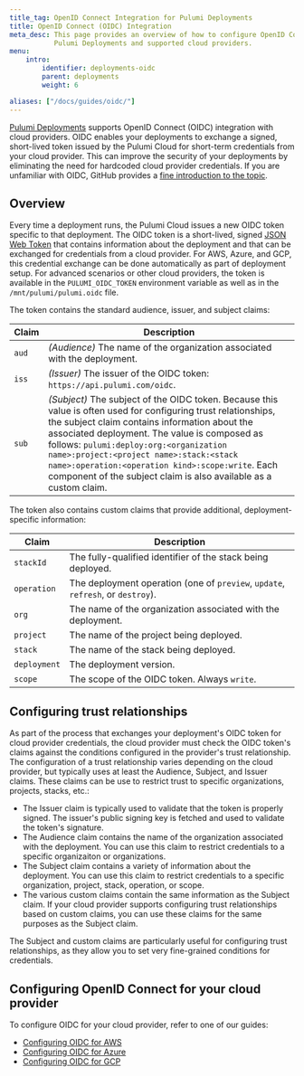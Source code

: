 ```yaml
---
title_tag: OpenID Connect Integration for Pulumi Deployments
title: OpenID Connect (OIDC) Integration
meta_desc: This page provides an overview of how to configure OpenID Connect integration between
           Pulumi Deployments and supported cloud providers.
menu:
    intro:
        identifier: deployments-oidc
        parent: deployments
        weight: 6

aliases: ["/docs/guides/oidc/"]
---
```


[Pulumi Deployments](https://www.pulumi.com/docs/reference/deployments-rest-api/) supports OpenID Connect (OIDC) integration with cloud providers. OIDC enables your deployments to exchange a signed, short-lived token issued by the Pulumi Cloud for short-term credentials from your cloud provider. This can improve the security of your deployments by eliminating the need for hardcoded cloud provider credentials. If you are unfamiliar with OIDC, GitHub provides a [fine introduction to the topic](https://docs.github.com/en/actions/deployment/security-hardening-your-deployments/about-security-hardening-with-openid-connect).

## Overview

Every time a deployment runs, the Pulumi Cloud issues a new OIDC token specific to that deployment. The OIDC token is a short-lived, signed [JSON Web Token](https://jwt.io) that contains information about the deployment and that can be exchanged for credentials from a cloud provider. For AWS, Azure, and GCP, this credential exchange can be done automatically as part of deployment setup. For advanced scenarios or other cloud providers, the token is available in the `PULUMI_OIDC_TOKEN` environment variable as well as in the `/mnt/pulumi/pulumi.oidc` file.

The token contains the standard audience, issuer, and subject claims:

| Claim | Description |
| ----- | ----------- |
| `aud` | _(Audience)_ The name of the organization associated with the deployment. |
| `iss` | _(Issuer)_ The issuer of the OIDC token: `https://api.pulumi.com/oidc`. |
| `sub` | _(Subject)_ The subject of the OIDC token. Because this value is often used for configuring trust relationships, the subject claim contains information about the associated deployment. The value is composed as follows: `pulumi:deploy:org:<organization name>:project:<project name>:stack:<stack name>:operation:<operation kind>:scope:write`. Each component of the subject claim is also available as a custom claim. |

The token also contains custom claims that provide additional, deployment-specific information:

| Claim | Description |
| ----- | ----------- |
| `stackId` | The fully-qualified identifier of the stack being deployed. |
| `operation` | The deployment operation (one of `preview`, `update`, `refresh`, or `destroy`). |
| `org` | The name of the organization associated with the deployment. |
| `project` | The name of the project being deployed. |
| `stack` | The name of the stack being deployed. |
| `deployment` | The deployment version. |
| `scope` | The scope of the OIDC token. Always `write`. |

## Configuring trust relationships

As part of the process that exchanges your deployment's OIDC token for cloud provider credentials, the cloud provider must check the OIDC token's claims against the conditions configured in the provider's trust relationship. The configuration of a trust relationship varies depending on the cloud provider, but typically uses at least the Audience, Subject, and Issuer claims. These claims can be use to restrict trust to specific organizations, projects, stacks, etc.:

- The Issuer claim is typically used to validate that the token is properly signed. The issuer's public signing key is fetched and used to validate the token's signature.
- The Audience claim contains the name of the organization associated with the deployment. You can use this claim to restrict credentials to a specific organizaiton or organizations.
- The Subject claim contains a variety of information about the deployment. You can use this claim to restrict credentials to a specific organization, project, stack, operation, or scope.
- The various custom claims contain the same information as the Subject claim. If your cloud provider supports configuring trust relationships based on custom claims, you can use these claims for the same purposes as the Subject claim.

The Subject and custom claims are particularly useful for configuring trust relationships, as they allow you to set very fine-grained conditions for credentials.

## Configuring OpenID Connect for your cloud provider

To configure OIDC for your cloud provider, refer to one of our guides:

- [Configuring OIDC for AWS](/docs/guides/oidc/aws/)
- [Configuring OIDC for Azure](/docs/guides/oidc/azure/)
- [Configuring OIDC for GCP](/docs/guides/oidc/gcp/)

